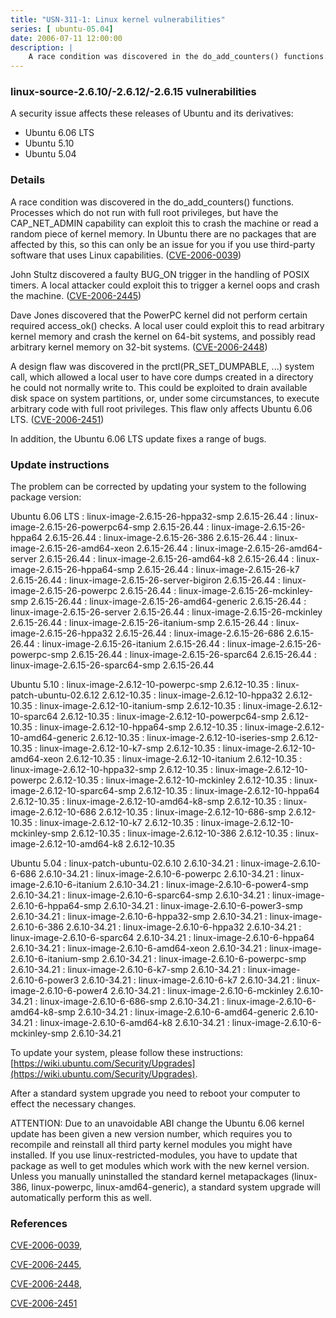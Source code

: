 ```yaml
---
title: "USN-311-1: Linux kernel vulnerabilities"
series: [ ubuntu-05.04]
date: 2006-07-11 12:00:00
description: |
    A race condition was discovered in the do_add_counters() functions. Processes which do not run with full root privileges, but have the CAP_NET_ADMIN capability can exploit this to crash the machine or read a random piece of kernel memory.  In Ubuntu there are no packages that are affected by this, so this can only be an issue for you if you use third-party software that uses Linux capabilities. ([CVE-2006-0039](http://people.ubuntu.com/~ubuntu-security/cve/CVE-2006-0039))
--- 
```

 
### linux-source-2.6.10/-2.6.12/-2.6.15 vulnerabilities

A security issue affects these releases of Ubuntu and its derivatives:

* Ubuntu 6.06 LTS
* Ubuntu 5.10
* Ubuntu 5.04

### Details

A race condition was discovered in the do_add_counters() functions. Processes which do not run with full root privileges, but have the CAP_NET_ADMIN capability can exploit this to crash the machine or read a random piece of kernel memory. In Ubuntu there are no packages that are affected by this, so this can only be an issue for you if you use third-party software that uses Linux capabilities. ([CVE-2006-0039](http://people.ubuntu.com/~ubuntu-security/cve/CVE-2006-0039))

John Stultz discovered a faulty BUG_ON trigger in the handling of POSIX timers. A local attacker could exploit this to trigger a kernel oops and crash the machine. ([CVE-2006-2445](http://people.ubuntu.com/~ubuntu-security/cve/CVE-2006-2445))

Dave Jones discovered that the PowerPC kernel did not perform certain required access_ok() checks. A local user could exploit this to read arbitrary kernel memory and crash the kernel on 64-bit systems, and possibly read arbitrary kernel memory on 32-bit systems. ([CVE-2006-2448](http://people.ubuntu.com/~ubuntu-security/cve/CVE-2006-2448))

A design flaw was discovered in the prctl(PR_SET_DUMPABLE, ...) system call, which allowed a local user to have core dumps created in a directory he could not normally write to. This could be exploited to drain available disk space on system partitions, or, under some circumstances, to execute arbitrary code with full root privileges. This flaw only affects Ubuntu 6.06 LTS. ([CVE-2006-2451](http://people.ubuntu.com/~ubuntu-security/cve/CVE-2006-2451))

In addition, the Ubuntu 6.06 LTS update fixes a range of bugs.

### Update instructions

The problem can be corrected by updating your system to the following package version:

Ubuntu 6.06 LTS
 : linux-image-2.6.15-26-hppa32-smp <span>2.6.15-26.44</span>
 : linux-image-2.6.15-26-powerpc64-smp <span>2.6.15-26.44</span>
 : linux-image-2.6.15-26-hppa64 <span>2.6.15-26.44</span>
 : linux-image-2.6.15-26-386 <span>2.6.15-26.44</span>
 : linux-image-2.6.15-26-amd64-xeon <span>2.6.15-26.44</span>
 : linux-image-2.6.15-26-amd64-server <span>2.6.15-26.44</span>
 : linux-image-2.6.15-26-amd64-k8 <span>2.6.15-26.44</span>
 : linux-image-2.6.15-26-hppa64-smp <span>2.6.15-26.44</span>
 : linux-image-2.6.15-26-k7 <span>2.6.15-26.44</span>
 : linux-image-2.6.15-26-server-bigiron <span>2.6.15-26.44</span>
 : linux-image-2.6.15-26-powerpc <span>2.6.15-26.44</span>
 : linux-image-2.6.15-26-mckinley-smp <span>2.6.15-26.44</span>
 : linux-image-2.6.15-26-amd64-generic <span>2.6.15-26.44</span>
 : linux-image-2.6.15-26-server <span>2.6.15-26.44</span>
 : linux-image-2.6.15-26-mckinley <span>2.6.15-26.44</span>
 : linux-image-2.6.15-26-itanium-smp <span>2.6.15-26.44</span>
 : linux-image-2.6.15-26-hppa32 <span>2.6.15-26.44</span>
 : linux-image-2.6.15-26-686 <span>2.6.15-26.44</span>
 : linux-image-2.6.15-26-itanium <span>2.6.15-26.44</span>
 : linux-image-2.6.15-26-powerpc-smp <span>2.6.15-26.44</span>
 : linux-image-2.6.15-26-sparc64 <span>2.6.15-26.44</span>
 : linux-image-2.6.15-26-sparc64-smp <span>2.6.15-26.44</span>

Ubuntu 5.10
 : linux-image-2.6.12-10-powerpc-smp <span>2.6.12-10.35</span>
 : linux-patch-ubuntu-02.6.12 <span>2.6.12-10.35</span>
 : linux-image-2.6.12-10-hppa32 <span>2.6.12-10.35</span>
 : linux-image-2.6.12-10-itanium-smp <span>2.6.12-10.35</span>
 : linux-image-2.6.12-10-sparc64 <span>2.6.12-10.35</span>
 : linux-image-2.6.12-10-powerpc64-smp <span>2.6.12-10.35</span>
 : linux-image-2.6.12-10-hppa64-smp <span>2.6.12-10.35</span>
 : linux-image-2.6.12-10-amd64-generic <span>2.6.12-10.35</span>
 : linux-image-2.6.12-10-iseries-smp <span>2.6.12-10.35</span>
 : linux-image-2.6.12-10-k7-smp <span>2.6.12-10.35</span>
 : linux-image-2.6.12-10-amd64-xeon <span>2.6.12-10.35</span>
 : linux-image-2.6.12-10-itanium <span>2.6.12-10.35</span>
 : linux-image-2.6.12-10-hppa32-smp <span>2.6.12-10.35</span>
 : linux-image-2.6.12-10-powerpc <span>2.6.12-10.35</span>
 : linux-image-2.6.12-10-mckinley <span>2.6.12-10.35</span>
 : linux-image-2.6.12-10-sparc64-smp <span>2.6.12-10.35</span>
 : linux-image-2.6.12-10-hppa64 <span>2.6.12-10.35</span>
 : linux-image-2.6.12-10-amd64-k8-smp <span>2.6.12-10.35</span>
 : linux-image-2.6.12-10-686 <span>2.6.12-10.35</span>
 : linux-image-2.6.12-10-686-smp <span>2.6.12-10.35</span>
 : linux-image-2.6.12-10-k7 <span>2.6.12-10.35</span>
 : linux-image-2.6.12-10-mckinley-smp <span>2.6.12-10.35</span>
 : linux-image-2.6.12-10-386 <span>2.6.12-10.35</span>
 : linux-image-2.6.12-10-amd64-k8 <span>2.6.12-10.35</span>

Ubuntu 5.04
 : linux-patch-ubuntu-02.6.10 <span>2.6.10-34.21</span>
 : linux-image-2.6.10-6-686 <span>2.6.10-34.21</span>
 : linux-image-2.6.10-6-powerpc <span>2.6.10-34.21</span>
 : linux-image-2.6.10-6-itanium <span>2.6.10-34.21</span>
 : linux-image-2.6.10-6-power4-smp <span>2.6.10-34.21</span>
 : linux-image-2.6.10-6-sparc64-smp <span>2.6.10-34.21</span>
 : linux-image-2.6.10-6-hppa64-smp <span>2.6.10-34.21</span>
 : linux-image-2.6.10-6-power3-smp <span>2.6.10-34.21</span>
 : linux-image-2.6.10-6-hppa32-smp <span>2.6.10-34.21</span>
 : linux-image-2.6.10-6-386 <span>2.6.10-34.21</span>
 : linux-image-2.6.10-6-hppa32 <span>2.6.10-34.21</span>
 : linux-image-2.6.10-6-sparc64 <span>2.6.10-34.21</span>
 : linux-image-2.6.10-6-hppa64 <span>2.6.10-34.21</span>
 : linux-image-2.6.10-6-amd64-xeon <span>2.6.10-34.21</span>
 : linux-image-2.6.10-6-itanium-smp <span>2.6.10-34.21</span>
 : linux-image-2.6.10-6-powerpc-smp <span>2.6.10-34.21</span>
 : linux-image-2.6.10-6-k7-smp <span>2.6.10-34.21</span>
 : linux-image-2.6.10-6-power3 <span>2.6.10-34.21</span>
 : linux-image-2.6.10-6-k7 <span>2.6.10-34.21</span>
 : linux-image-2.6.10-6-power4 <span>2.6.10-34.21</span>
 : linux-image-2.6.10-6-mckinley <span>2.6.10-34.21</span>
 : linux-image-2.6.10-6-686-smp <span>2.6.10-34.21</span>
 : linux-image-2.6.10-6-amd64-k8-smp <span>2.6.10-34.21</span>
 : linux-image-2.6.10-6-amd64-generic <span>2.6.10-34.21</span>
 : linux-image-2.6.10-6-amd64-k8 <span>2.6.10-34.21</span>
 : linux-image-2.6.10-6-mckinley-smp <span>2.6.10-34.21</span>

To update your system, please follow these instructions: [https://wiki.ubuntu.com/Security/Upgrades](https://wiki.ubuntu.com/Security/Upgrades).

After a standard system upgrade you need to reboot your computer to effect the necessary changes.

ATTENTION: Due to an unavoidable ABI change the Ubuntu 6.06 kernel update has been given a new version number, which requires you to recompile and reinstall all third party kernel modules you might have installed. If you use linux-restricted-modules, you have to update that package as well to get modules which work with the new kernel version. Unless you manually uninstalled the standard kernel metapackages (linux-386, linux-powerpc, linux-amd64-generic), a standard system upgrade will automatically perform this as well.

### References

 [CVE-2006-0039](http://people.ubuntu.com/~ubuntu-security/cve/CVE-2006-0039), 

 [CVE-2006-2445](http://people.ubuntu.com/~ubuntu-security/cve/CVE-2006-2445), 

 [CVE-2006-2448](http://people.ubuntu.com/~ubuntu-security/cve/CVE-2006-2448), 

 [CVE-2006-2451](http://people.ubuntu.com/~ubuntu-security/cve/CVE-2006-2451)
 

